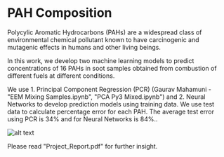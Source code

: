 # PAH Composition
Polycylic Aromatic Hydrocarbons (PAHs) are a widespread class of environmental chemical pollutant known to have carcinogenic and mutagenic effects in humans and other living beings. 

In this work, we develop two machine learning models to predict concentrations of 16 PAHs in soot samples obtained from combustion of different fuels at different conditions. 

We use 1. Principal Component Regression (PCR) (Gaurav Mahamuni - "EEM Mixing Samples.ipynb", "PCA Py3 Mixed.ipynb") and 2. Neural Networks to develop prediction models using training data. We use test data to calculate percentage error for each PAH. The average test error using PCR is 34% and for Neural Networks is 84%..

![alt text](https://github.com/gauravsm31/PAH-Composition/blob/master/PAH-Comp.png)

Please read "Project_Report.pdf" for further insight. 
